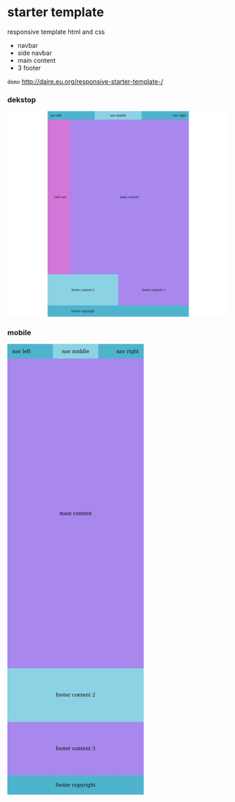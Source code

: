# starter template 

responsive template html and css

- navbar
- side navbar
- main content 
- 3 footer

`demo` http://daire.eu.org/responsive-starter-template-/

### dekstop 
![](screenshoot/2.jpg)

### mobile
![](screenshoot/1.jpg)